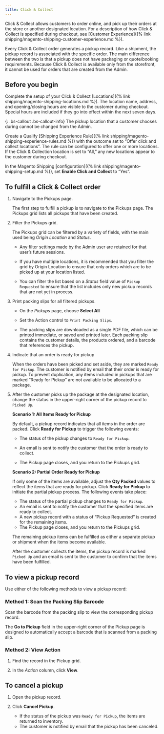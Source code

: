 ```yaml
---
title: Click & Collect
---
```


Click & Collect allows customers to order online, and pick up their orders at the store or another designated location. For a description of how Click & Collect is specified during checkout, see [Customer Experience]({% link shipping/magento-shipping-customer-experience.md %}).

Every Click & Collect order generates a pickup record. Like a shipment, the pickup record is associated with the specific order. The main difference between the two is that a pickup does not have packaging or quote/booking requirements. Because Click & Collect is available only from the storefront, it cannot be used for orders that are created from the Admin.

## Before you begin

Complete the setup of your Click & Collect [Locations]({% link shipping/magento-shipping-locations.md %}). The location name, address, and opening/closing hours are visible to the customer during checkout. Special hours are included if they go into effect within the next seven days.

{: .bs-callout .bs-callout-info}
The pickup location that a customer chooses during cannot be changed from the Admin.

Create a Qualify [Shipping Experience Rule]({% link shipping/magento-shipping-experience-rules.md %}) with the outcome set to “Offer click and collect locations”. The rule can be configured to offer one or more locations. If the Click & Collection location is set to “All,” any new locations appear to the customer during checkout.

In the Magento Shipping [configuration]({% link shipping/magento-shipping-setup.md %}), set **Enable Click and Collect** to “Yes”.

## To fulfill a Click & Collect order

1. Navigate to the Pickups page.

    The first step to fulfill a pickup is to navigate to the Pickups page. The Pickups grid lists all pickups that have been created.

1. Filter the Pickups grid.

    The Pickups grid can be filtered by a variety of fields, with the main used being _Origin Location_ and _Status_.

    * Any filter settings made by the Admin user are retained for that user’s future sessions.

    * If you have multiple locations, it is recommended that you filter the grid by Origin Location to ensure that only orders which are to be picked up at your location listed.

    * You can filter the list based on a _Status_ field value of `Pickup Requested` to ensure that the list includes only new pickup records that are not yet in process.

1. Print packing slips for all filtered pickups.

    * On the _Pickups_ page, choose **Select All**

    * Set the Action control to `Print Packing Slips`.

    * The packing slips are downloaded as a single PDF file, which can be printed immediate, or saved and printed later. Each packing slip contains the customer details, the products ordered, and a barcode that references the pickup.

1. Indicate that an order is ready for pickup

    When the orders have been picked and set aside, they are marked `Ready for Pickup`. The customer is notified by email that their order is ready for pickup. To prevent duplication, any items included in pickups that are marked “Ready for Pickup” are not available to be allocated to a package.

1. After the customer picks up the package at the designated location, change the status in the upper-right corner of the pickup record to `Picked Up`.

    **Scenario 1: All Items Ready for Pickup**

    By default, a pickup record indicates that all items in the order are packed. Click  **Ready for Pickup** to trigger the following events:

      * The status of the pickup changes to `Ready for Pickup`.

      * An email is sent to notify the customer that the order is ready to collect.

      * The Pickup page closes, and you return to the Pickups grid.

    **Scenario 2: Partial Order Ready for Pickup**

    If only some of the items are available, adjust the **Qty Packed** values to reflect the items that are ready for pickup. Click **Ready for Pickup** to initiate the partial pickup process. The following events take place:

      * The status of the partial pickup changes to `Ready for Pickup`.
      * An email is sent to notify the customer that the specified items are ready to collect.
      * A new pickup record with a status of “Pickup Requested” is created for the remaining items.
      * The Pickup page closes, and you return to the Pickups grid.

    The remaining pickup items can be fulfilled as either a separate pickup or shipment when the items become available.

    After the customer collects the items, the pickup record is marked `Picked Up` and an email is sent to the customer to confirm that the items have been fulfilled.

## To view a pickup record

Use either of the following methods to view a pickup record:

### Method 1: Scan the Packing Slip Barcode

Scan the barcode from the packing slip to view the corresponding pickup record.

The **Go to Pickup** field in the upper-right corner of the Pickup page is designed to automatically accept a barcode that is scanned from a packing slip.


### Method 2: View Action

1.  Find the record in the Pickup grid.

2.  In the _Action_ column, click **View**.

## To cancel a pickup

1.  Open the pickup record.

1.  Click **Cancel Pickup**.

    * If the status of the pickup was `Ready for Pickup`, the items are returned to inventory.
    * The customer is notified by email that the pickup has been canceled.

